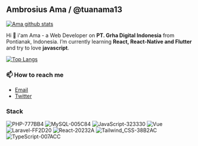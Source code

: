 ## Ambrosius Ama / @tuanama13
[![Ama github stats](https://github-readme-stats.vercel.app/api?username=tuanama13)](https://github.com/anuraghazra/github-readme-stats)

Hi 🙌 i'am Ama - a Web Developer on **PT. Grha Digital Indonesia** from Pontianak, Indonesia. I’m currently learning **React, React-Native and Flutter** and try to love **javascript**.

[![Top Langs](https://github-readme-stats.vercel.app/api/top-langs/?username=tuanama13&layout=compact)](https://github.com/anuraghazra/github-readme-stats)

### 📫 How to reach me

* [Email](mailto:tuanama7@gmail.com)
* [Twitter](https://twitter.com/ambrosiusama7)

### Stack
![PHP-777BB4](https://user-images.githubusercontent.com/26201178/206603944-28c4e146-4a1b-46ee-a05d-db8b0a5a03d9.svg)
![MySQL-005C84](https://user-images.githubusercontent.com/26201178/206603991-60120794-0915-4b8f-a721-80b94d8dac06.svg)
![JavaScript-323330](https://user-images.githubusercontent.com/26201178/206604091-28e7176a-f3bd-4aec-a309-33acaddaa560.svg)
![Vue](https://user-images.githubusercontent.com/26201178/206604096-697dbb7d-b513-4a85-8d2f-829a71ea5bb5.svg)
![Laravel-FF2D20](https://user-images.githubusercontent.com/26201178/206604099-46e73b0b-3fd9-45b3-a723-b670e1611849.svg)
![React-20232A](https://user-images.githubusercontent.com/26201178/206604360-700a0eb1-8cc8-49a3-a5b2-b85c81302a63.svg)
![Tailwind_CSS-38B2AC](https://user-images.githubusercontent.com/26201178/206604385-aa3f4d90-af0c-4484-bb95-746fe7ebe044.svg)
![TypeScript-007ACC](https://user-images.githubusercontent.com/26201178/206604387-50e39988-bb99-4d44-bffe-bfc759655524.svg)

